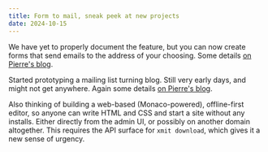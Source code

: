 ```yaml
---
title: Form to mail, sneak peek at new projects
date: 2024-10-15
---
```


We have yet to properly document the feature, but you can now create forms that send emails to the address of your choosing. Some details [on Pierre's blog](https://nothing.pcarrier.com/posts/form2mail/).

Started prototyping a mailing list turning blog. Still very early days, and might not get anywhere. Again some details [on Pierre's blog](https://nothing.pcarrier.com/posts/xit/).

Also thinking of building a web-based (Monaco-powered), offline-first editor, so anyone can write HTML and CSS and start a site without any installs. Either directly from the admin UI, or possibly on another domain altogether. This requires the API surface for `xmit download`, which gives it a new sense of urgency.
